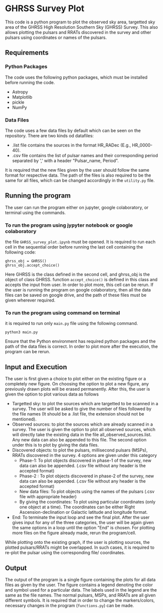 # GHRSS Survey Plot
This code is a python program to plot the observed sky area, targetted sky area of the GHRSS High Resolution Southern Sky (GHRSS) Survey. This also allows plotting the pulsars and RRATs discovered in the survey and other pulsars using coordinates or names of the pulsars.

## Requirements
### Python Packages
The code uses the following python packages, which must be installed before running the code.

* Astropy
* Matplotlib
* pickle
* NumPy

### Data Files
The code uses a few data files by default which can be seen on the repository. There are two kinds od datafiles: 
* .list file contains the sources in the format HR_RADec (E.g., HR_0000-40).
* .csv file contains the list of pulsar names and their corresponding period separated by ',' with a header "Pulsar_name, Period".

It is required that the new files given by the user should follow the same format for respective data. The path of the files is also required to be the same for all files, which can be changed accordingly in the <code>utility.py</code> file.


## Running the program
The user can run the program either on jupyter, google colaboratory, or terminal using the commands.
### To run the program using jypyter notebook or google colaboratory
the file <code>GHRSS_survey_plot.ipynb</code> must be opened. It is required to run each cell in the sequential order before running the last cell containing the following code:
```
ghrss_obj = GHRSS()
ghrss_obj.accept_choice()
```
Here GHRSS is the class defined in the second cell, and ghrss_obj is the object of class GHRSS. function <code>accept_choice()</code> is defined in this class and accepts the input from user. In order to plot more, this cell can be rerun.
If the user is running the program on google colaboratory, then all the data files can be saved on google drive, and the path of these files must be given wherever required. 

### To run the program using command on terminal
it is required to run only <code>main.py</code> file using the following command.
```
python3 main.py
```

Ensure that the Python environment has required python packages and the path of the data files is correct.
In order to plot more after the execution, the program can be rerun.

## Input and Execution
The user is first given a choice to plot either on the existing figure or a completely new figure. On choosing the option to plot a new figure, any previously drawn plots will be erased permanently. After this, the user is given the option to plot various data as follows
* Targetted sky: to plot the sources which are targetted to be scanned in a survey. The user will be asked to give the number of files followed by the file names (It should be a .list file, the extension should not be mentioned).
* Observed sources: to plot the sources which are already scanned in a survey. The user is given the option to plot all observed sources, which will directly take the existing data in the file all_observed_sources.list. Any new data can also be appended to this file. The second option under this is to plot by giving the data files.
* Discovered objects: to plot the pulsars, millisecond pulsars (MSPs), RRATs discovered in the survey. 4 options are given under this category
  * Phase-1: To plot objects discovered in phase-1 of the survey, new data can also be appended. (.csv file without any header is the accepted format)
  * Phase-2 : To plot objects discovered in phase-2 of the survey, new data can also be appended. (.csv file without any header is the accepted format)
  * New data files: To plot objects using the names of the pulsars (.csv file with appropriate header)
  * By giving the coordinates: To plot using particular coordinates (only one object at a time). The coordinates can be either Right Ascension-declination or Galactic latitude and longitude format.
* End: To terminate the input loop and see the final plot.
After the user gives input for any of the three categories, the user will be again given the same options in a loop until the option "End" is chosen.
For plotting more files on the figure already made, rerun the program/cell.

While plotting onto the existing graph, if the user is plotting sources, the plotted pulsars/RRATs might be overlapped. In such cases, it is required to re-plot the pulsar using the corresponding file/ coordinates.

## Output
The output of the program is a single figure containing the plots for all data files as given by the user. The figure contains a legend denoting the color and symbol used for a particular data. The labels used in the legend are the same as the file names. The normal pulsars, MSPs, and RRATs are all given different symbols. It is required that in order to change the markers/colors, necessary changes in the program (<code>functions.py</code>) can be made.
